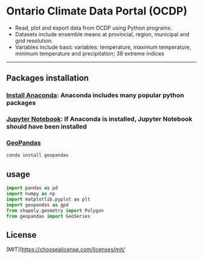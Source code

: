 # Ontario Climate Data Portal (OCDP)
>
* Read, plot and export data from OCDP using Python programs. 
* Datasets include ensemble means at provincial, region, municipal and grid resolution.
* Variables include basic variables: temperature, maximum temperature, minimum temperature and precipitation; 38 extreme indices
---

## Packages installation
### [Install Anaconda](https://www.anaconda.com/distribution/): Anaconda includes many popular python packages

### [Jupyter Notebook](https://jupyter.readthedocs.io/en/latest/install.html): If Anaconda is installed, Jupyter Notebook should have been installed

### [GeoPandas](http://geopandas.org/install.html)
```bash
conda install geopandas

```
## usage
```python
import pandas as pd
import numpy as np
import matplotlib.pyplot as plt
import geopandas as gpd
from shapely.geometry import Polygon
from geopandas import GeoSeries
```

## License
[MIT](https://choosealicense.com/licenses/mit/
